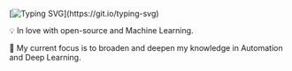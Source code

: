 [![Typing SVG](https://readme-typing-svg.demolab.com/?lines=Hey!+I'm+Harsh.;A+Data+Scientist.;Nice+to+meet+you.)](https://git.io/typing-svg)

💡 In love with open-source and Machine Learning.

🔭 My current focus is to broaden and deepen my knowledge in Automation and Deep Learning.

